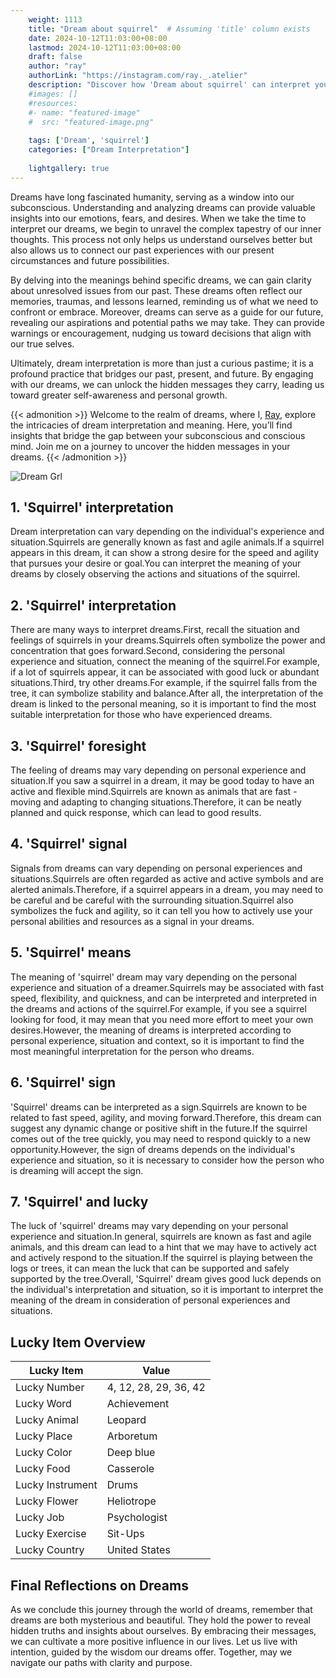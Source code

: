 ```yaml
---
    weight: 1113
    title: "Dream about squirrel"  # Assuming 'title' column exists
    date: 2024-10-12T11:03:00+08:00
    lastmod: 2024-10-12T11:03:00+08:00
    draft: false
    author: "ray"
    authorLink: "https://instagram.com/ray._.atelier"
    description: "Discover how 'Dream about squirrel' can interpret your future and uncover its significant meanings in your life."
    #images: []
    #resources:
    #- name: "featured-image"
    #  src: "featured-image.png"
    
    tags: ['Dream', 'squirrel']
    categories: ["Dream Interpretation"]
    
    lightgallery: true
---
```

    
Dreams have long fascinated humanity, serving as a window into our subconscious. Understanding and analyzing dreams can provide valuable insights into our emotions, fears, and desires. When we take the time to interpret our dreams, we begin to unravel the complex tapestry of our inner thoughts. This process not only helps us understand ourselves better but also allows us to connect our past experiences with our present circumstances and future possibilities.

By delving into the meanings behind specific dreams, we can gain clarity about unresolved issues from our past. These dreams often reflect our memories, traumas, and lessons learned, reminding us of what we need to confront or embrace. Moreover, dreams can serve as a guide for our future, revealing our aspirations and potential paths we may take. They can provide warnings or encouragement, nudging us toward decisions that align with our true selves.

Ultimately, dream interpretation is more than just a curious pastime; it is a profound practice that bridges our past, present, and future. By engaging with our dreams, we can unlock the hidden messages they carry, leading us toward greater self-awareness and personal growth.

{{< admonition >}}
Welcome to the realm of dreams, where I, [Ray](https://instagram.com/ray._.atelier), explore the intricacies of dream interpretation and meaning. Here, you’ll find insights that bridge the gap between your subconscious and conscious mind. Join me on a journey to uncover the hidden messages in your dreams.
{{< /admonition >}}

![Dream Grl](https://cdn.pixabay.com/photo/2017/11/02/03/35/gothic-2910057_1280.jpg "Dream Grl")

## 1. 'Squirrel' interpretation
Dream interpretation can vary depending on the individual's experience and situation.Squirrels are generally known as fast and agile animals.If a squirrel appears in this dream, it can show a strong desire for the speed and agility that pursues your desire or goal.You can interpret the meaning of your dreams by closely observing the actions and situations of the squirrel.

## 2. 'Squirrel' interpretation
There are many ways to interpret dreams.First, recall the situation and feelings of squirrels in your dreams.Squirrels often symbolize the power and concentration that goes forward.Second, considering the personal experience and situation, connect the meaning of the squirrel.For example, if a lot of squirrels appear, it can be associated with good luck or abundant situations.Third, try other dreams.For example, if the squirrel falls from the tree, it can symbolize stability and balance.After all, the interpretation of the dream is linked to the personal meaning, so it is important to find the most suitable interpretation for those who have experienced dreams.

## 3. 'Squirrel' foresight
The feeling of dreams may vary depending on personal experience and situation.If you saw a squirrel in a dream, it may be good today to have an active and flexible mind.Squirrels are known as animals that are fast -moving and adapting to changing situations.Therefore, it can be neatly planned and quick response, which can lead to good results.

## 4. 'Squirrel' signal
Signals from dreams can vary depending on personal experiences and situations.Squirrels are often regarded as active and active symbols and are alerted animals.Therefore, if a squirrel appears in a dream, you may need to be careful and be careful with the surrounding situation.Squirrel also symbolizes the fuck and agility, so it can tell you how to actively use your personal abilities and resources as a signal in your dreams.

## 5. 'Squirrel' means
The meaning of 'squirrel' dream may vary depending on the personal experience and situation of a dreamer.Squirrels may be associated with fast speed, flexibility, and quickness, and can be interpreted and interpreted in the dreams and actions of the squirrel.For example, if you see a squirrel looking for food, it may mean that you need more effort to meet your own desires.However, the meaning of dreams is interpreted according to personal experience, situation and context, so it is important to find the most meaningful interpretation for the person who dreams.

## 6. 'Squirrel' sign
'Squirrel' dreams can be interpreted as a sign.Squirrels are known to be related to fast speed, agility, and moving forward.Therefore, this dream can suggest any dynamic change or positive shift in the future.If the squirrel comes out of the tree quickly, you may need to respond quickly to a new opportunity.However, the sign of dreams depends on the individual's experience and situation, so it is necessary to consider how the person who is dreaming will accept the sign.

## 7. 'Squirrel' and lucky
The luck of 'squirrel' dreams may vary depending on your personal experience and situation.In general, squirrels are known as fast and agile animals, and this dream can lead to a hint that we may have to actively act and actively respond to the situation.If the squirrel is playing between the logs or trees, it can mean the luck that can be supported and safely supported by the tree.Overall, 'Squirrel' dream gives good luck depends on the individual's interpretation and situation, so it is important to interpret the meaning of the dream in consideration of personal experiences and situations.

## Lucky Item Overview
| Lucky Item          | Value              |
|---------------|--------------------|
| Lucky Number        | 4, 12, 28, 29, 36, 42  |
| Lucky Word          | Achievement |
| Lucky Animal        | Leopard |
| Lucky Place         | Arboretum     |
| Lucky Color         | Deep blue     |
| Lucky Food          | Casserole      |
| Lucky Instrument    | Drums |
| Lucky Flower        | Heliotrope    |
| Lucky Job           | Psychologist       |
| Lucky Exercise      | Sit-Ups  |
| Lucky Country       | United States    |


##  Final Reflections on Dreams

As we conclude this journey through the world of dreams, remember that dreams are both mysterious and beautiful. They hold the power to reveal hidden truths and insights about ourselves. By embracing their messages, we can cultivate a more positive influence in our lives. Let us live with intention, guided by the wisdom our dreams offer. Together, may we navigate our paths with clarity and purpose.
